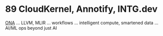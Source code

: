 # 89 CloudKernel, Annotify, INTG.dev

[ONA](https://ona.com/stories/gitpod-is-now-ona) ... LLVM, MLIR ... workflows ... intelligent compute, smartened data ... AI/ML ops beyond just AI 
